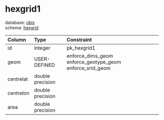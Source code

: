 # hexgrid1
database: [obis](../)  
schema: [hexgrid](hexgrid)  

|Column|Type|Constraint|
|:---|:---|:---|
|id|integer|pk_hexgrid1 |
|geom|USER-DEFINED|enforce_dims_geom enforce_geotype_geom enforce_srid_geom |
|centrelat|double precision||
|centrelon|double precision||
|area|double precision||
